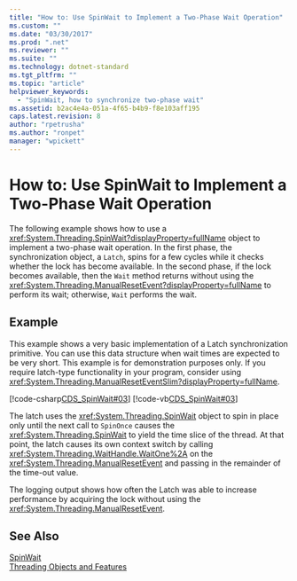 ```yaml
---
title: "How to: Use SpinWait to Implement a Two-Phase Wait Operation"
ms.custom: ""
ms.date: "03/30/2017"
ms.prod: ".net"
ms.reviewer: ""
ms.suite: ""
ms.technology: dotnet-standard
ms.tgt_pltfrm: ""
ms.topic: "article"
helpviewer_keywords: 
  - "SpinWait, how to synchronize two-phase wait"
ms.assetid: b2ac4e4a-051a-4f65-b4b9-f8e103aff195
caps.latest.revision: 8
author: "rpetrusha"
ms.author: "ronpet"
manager: "wpickett"
---
```

# How to: Use SpinWait to Implement a Two-Phase Wait Operation
The following example shows how to use a <xref:System.Threading.SpinWait?displayProperty=fullName> object to implement a two-phase wait operation. In the first phase, the synchronization object, a `Latch`, spins for a few cycles while it checks whether the lock has become available. In the second phase, if the lock becomes available, then the `Wait` method returns without using the <xref:System.Threading.ManualResetEvent?displayProperty=fullName> to perform its wait; otherwise, `Wait` performs the wait.  
  
## Example  
 This example shows a very basic implementation of a Latch synchronization primitive. You can use this data structure when wait times are expected to be very short. This example is for demonstration purposes only. If you require latch-type functionality in your program, consider using <xref:System.Threading.ManualResetEventSlim?displayProperty=fullName>.  
  
 [!code-csharp[CDS_SpinWait#03](../../../samples/snippets/csharp/VS_Snippets_Misc/cds_spinwait/cs/spinwait03.cs#03)]
 [!code-vb[CDS_SpinWait#03](../../../samples/snippets/visualbasic/VS_Snippets_Misc/cds_spinwait/vb/spinwait2.vb#03)]  
  
 The latch uses the <xref:System.Threading.SpinWait> object to spin in place only until the next call to `SpinOnce` causes the <xref:System.Threading.SpinWait> to yield the time slice of the thread. At that point, the latch causes its own context switch by calling <xref:System.Threading.WaitHandle.WaitOne%2A> on the <xref:System.Threading.ManualResetEvent> and passing in the remainder of the time-out value.  
  
 The logging output shows how often the Latch was able to increase performance by acquiring the lock without using the <xref:System.Threading.ManualResetEvent>.  
  
## See Also  
 [SpinWait](../../../docs/standard/threading/spinwait.md)   
 [Threading Objects and Features](../../../docs/standard/threading/threading-objects-and-features.md)
